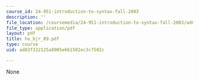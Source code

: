 ```yaml
---
course_id: 24-951-introduction-to-syntax-fall-2003
description: ''
file_location: /coursemedia/24-951-introduction-to-syntax-fall-2003/ad83f332125a8005e661502ec3c7502c_ho_bjr_89.pdf
file_type: application/pdf
layout: pdf
title: ho_bjr_89.pdf
type: course
uid: ad83f332125a8005e661502ec3c7502c

---
```

None